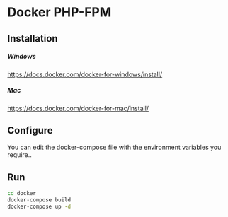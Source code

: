 # Docker PHP-FPM

## Installation

##### Windows
https://docs.docker.com/docker-for-windows/install/

##### Mac
https://docs.docker.com/docker-for-mac/install/

## Configure

You can edit the docker-compose file with the environment variables you require..

## Run

```bash
cd docker
docker-compose build
docker-compose up -d
```
